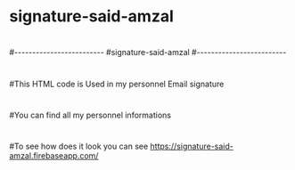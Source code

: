 # signature-said-amzal
#
#-------------------------
#signature-said-amzal
#-------------------------
#
#This HTML code is Used in my personnel Email signature
#
#You can find all my personnel informations 
#
#To see how does it look you can see https://signature-said-amzal.firebaseapp.com/
#